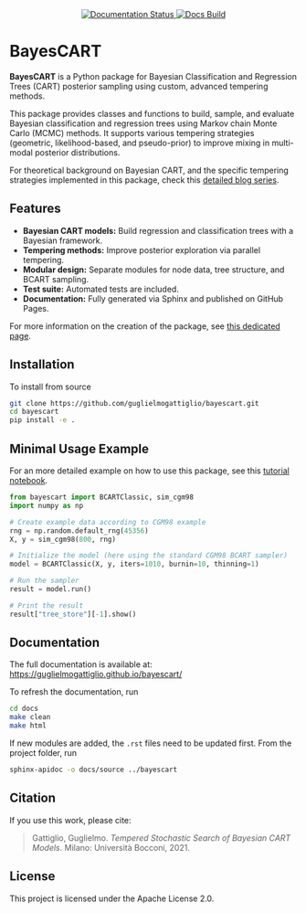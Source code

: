 <div align="center">
  <a href="https://guglielmogattiglio.github.io/bayescart/">
    <img src="https://img.shields.io/badge/docs-online-blue.svg" alt="Documentation Status">
  </a>
  <a href="https://github.com/guglielmogattiglio/bayescart/actions/workflows/docs.yml">
    <img src="https://github.com/guglielmogattiglio/bayescart/actions/workflows/docs.yml/badge.svg" alt="Docs Build">
  </a>
</div>


# BayesCART

**BayesCART** is a Python package for Bayesian Classification and Regression Trees (CART) posterior sampling using custom, advanced tempering methods.

This package provides classes and functions to build, sample, and evaluate Bayesian
classification and regression trees using Markov chain Monte Carlo (MCMC) methods.
It supports various tempering strategies (geometric, likelihood-based, and pseudo-prior)
to improve mixing in multi-modal posterior distributions.

For theoretical background on Bayesian CART, and the specific tempering strategies implemented in this package, check this [detailed blog series](https://guglielmogattiglio.com/blog/bayesian-classification-and-regression-trees-theoretical-series).

## Features

- **Bayesian CART models:** Build regression and classification trees with a Bayesian framework.
- **Tempering methods:** Improve posterior exploration via parallel tempering.
- **Modular design:** Separate modules for node data, tree structure, and BCART sampling.
- **Test suite:** Automated tests are included.
- **Documentation:** Fully generated via Sphinx and published on GitHub Pages.


For more information on the creation of the package, see [this dedicated page](https://guglielmogattiglio.com/blog/bayescart-python-package/).






## Installation

To install from source

```bash
git clone https://github.com/guglielmogattiglio/bayescart.git
cd bayescart
pip install -e .
```

## Minimal Usage Example

For an more detailed example on how to use this package, see this [tutorial notebook](https://guglielmogattiglio.com/blog/using-bayescart-to-solve-cgm98).

```python
from bayescart import BCARTClassic, sim_cgm98
import numpy as np

# Create example data according to CGM98 example
rng = np.random.default_rng(45356)
X, y = sim_cgm98(800, rng)

# Initialize the model (here using the standard CGM98 BCART sampler)
model = BCARTClassic(X, y, iters=1010, burnin=10, thinning=1)

# Run the sampler
result = model.run()

# Print the result
result["tree_store"][-1].show()
```

## Documentation
The full documentation is available at: https://guglielmogattiglio.github.io/bayescart/

To refresh the documentation, run 
```bash
cd docs
make clean
make html
```

If new modules are added, the `.rst` files need to be updated first. From the project folder, run
```bash
sphinx-apidoc -o docs/source ../bayescart
```

## Citation

If you use this work, please cite:

> Gattiglio, Guglielmo. *Tempered Stochastic Search of Bayesian CART Models.* Milano: Università Bocconi, 2021. 

## License
This project is licensed under the Apache License 2.0.
